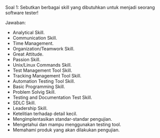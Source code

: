 Soal 1:
Sebutkan berbagai skill yang dibutuhkan untuk menjadi seorang software tester!

Jawaban:
- Analytical Skill.
- Communication Skill.
- Time Management.
- Organization/Teamwork Skill.
- Great Attitude.
- Passion Skill.
- Unix/Linux Commands Skill.
- Test Management Tool Skill.
- Tracking Management Tool Skill.
- Automation Testing Tool Skill.
- Basic Programming Skill.
- Problem Solvig Skill.
- Testing and Documentation Test Skill.
- SDLC Skill.
- Leadership Skill.
- Ketelitian terhadap detail kecil.
- Mengimplentasikan standar-standar pengujian.
- Mengetahui dan mampu menggunakan testing tool.
- Memahami produk yang akan dilakukan pengujian.